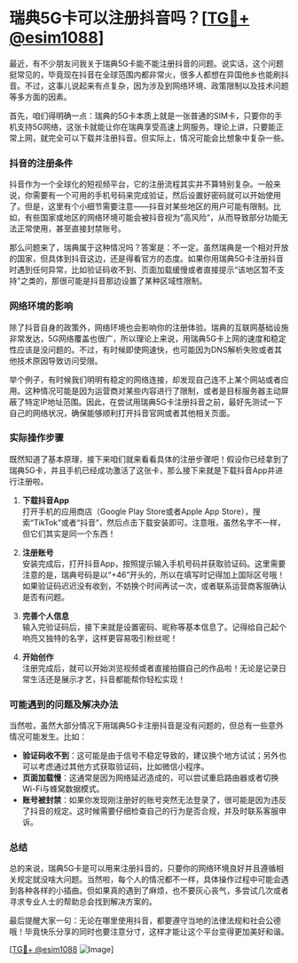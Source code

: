 # 瑞典5G卡可以注册抖音吗？[[TG💪+ @esim1088](https://t.me/s/esim1088)]

最近，有不少朋友问我关于瑞典5G卡能不能注册抖音的问题。说实话，这个问题挺常见的，毕竟现在抖音在全球范围内都非常火，很多人都想在异国他乡也能刷抖音。不过，这事儿说起来有点复杂，因为涉及到网络环境、政策限制以及技术问题等多方面的因素。

首先，咱们得明确一点：瑞典的5G卡本质上就是一张普通的SIM卡，只要你的手机支持5G网络，这张卡就能让你在瑞典享受高速上网服务。理论上讲，只要能正常上网，就完全可以下载并注册抖音。但实际上，情况可能会比想象中复杂一些。

### 抖音的注册条件

抖音作为一个全球化的短视频平台，它的注册流程其实并不算特别复杂。一般来说，你需要有一个可用的手机号码来完成验证，然后设置好密码就可以开始使用了。但是，这里有个小细节需要注意——抖音对某些地区的用户可能有限制。比如，有些国家或地区的网络环境可能会被抖音视为“高风险”，从而导致部分功能无法正常使用，甚至直接封禁账号。

那么问题来了，瑞典属于这种情况吗？答案是：不一定。虽然瑞典是一个相对开放的国家，但具体到抖音这边，还是得看官方的态度。如果你用瑞典5G卡注册抖音时遇到任何异常，比如验证码收不到、页面加载缓慢或者直接提示“该地区暂不支持”之类的，那很可能是抖音那边设置了某种区域性限制。

### 网络环境的影响

除了抖音自身的政策外，网络环境也会影响你的注册体验。瑞典的互联网基础设施非常发达，5G网络覆盖也很广，所以理论上来说，用瑞典5G卡上网的速度和稳定性应该是没问题的。不过，有时候即使网速快，也可能因为DNS解析失败或者其他技术原因导致访问受限。

举个例子，有时候我们明明有稳定的网络连接，却发现自己连不上某个网站或者应用。这种情况可能是因为运营商对某些内容进行了限制，或者是目标服务器主动屏蔽了特定IP地址范围。因此，在尝试用瑞典5G卡注册抖音之前，最好先测试一下自己的网络状况，确保能够顺利打开抖音官网或者其他相关页面。

### 实际操作步骤

既然知道了基本原理，接下来咱们就来看看具体的注册步骤吧！假设你已经拿到了瑞典5G卡，并且手机已经成功激活了这张卡，那么接下来就是下载抖音App并进行注册啦。

1. **下载抖音App**  
   打开手机的应用商店（Google Play Store或者Apple App Store），搜索“TikTok”或者“抖音”，然后点击下载安装即可。注意哦，虽然名字不一样，但它们其实是同一个东西！

2. **注册账号**  
   安装完成后，打开抖音App，按照提示输入手机号码并获取验证码。这里需要注意的是，瑞典号码是以“+46”开头的，所以在填写时记得加上国际区号哦！如果验证码迟迟没有收到，不妨换个时间再试一次，或者联系运营商客服确认是否有问题。

3. **完善个人信息**  
   输入完验证码后，接下来就是设置密码、昵称等基本信息了。记得给自己起个响亮又独特的名字，这样更容易吸引粉丝呢！

4. **开始创作**  
   注册完成后，就可以开始浏览视频或者直接拍摄自己的作品啦！无论是记录日常生活还是展示才艺，抖音都能帮你轻松实现！

### 可能遇到的问题及解决办法

当然啦，虽然大部分情况下用瑞典5G卡注册抖音是没有问题的，但总有一些意外情况可能发生。比如：

- **验证码收不到**：这可能是由于信号不稳定导致的，建议换个地方试试；另外也可以考虑通过其他方式获取验证码，比如微信小程序。
- **页面加载慢**：这通常是因为网络延迟造成的，可以尝试重启路由器或者切换Wi-Fi与蜂窝数据模式。
- **账号被封禁**：如果你发现刚注册好的账号突然无法登录了，很可能是因为违反了抖音的规定。这时候需要仔细检查自己的行为是否合规，并及时联系客服申诉。

### 总结

总的来说，瑞典5G卡是可以用来注册抖音的，只要你的网络环境良好并且遵循相关规定就没啥大问题。当然啦，每个人的情况都不一样，具体操作过程中可能会遇到各种各样的小插曲。但如果真的遇到了麻烦，也不要灰心丧气，多尝试几次或者寻求专业人士的帮助总会找到解决方案的。

最后提醒大家一句：无论在哪里使用抖音，都要遵守当地的法律法规和社会公德哦！毕竟快乐分享的同时也要注意分寸，这样才能让这个平台变得更加美好和谐。

[[TG💪+ @esim1088](https://t.me/s/esim1088) ![Image](https://i.postimg.cc/4NQfJmqS/Snipaste-2025-05-13-00-14-12.png)]